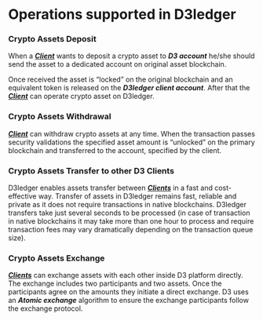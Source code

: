 # Operations supported in D3ledger

### Crypto Assets Deposit

When a [**_Client_**](https://github.com/alexeymaklakov/D3-wiki/blob/master/docs/clients.md "Clients in D3 network") wants to deposit a crypto asset to **_D3 account_** he/she should send the asset to a dedicated account on original asset blockchain. 

Once received the asset is “locked” on the original blockchain and an equivalent token is released on the **_D3ledger client account_**. After that the [**_Client_**](https://github.com/alexeymaklakov/D3-wiki/blob/master/docs/clients.md "Clients in D3 network") can operate crypto asset on D3ledger. 

### Crypto Assets Withdrawal

[**_Client_**](https://github.com/alexeymaklakov/D3-wiki/blob/master/docs/clients.md "Clients in D3 network") can withdraw crypto assets at any time.  When the transaction passes security validations the specified asset amount is “unlocked” on the primary blockchain and transferred to the account, specified by the client.

### Crypto Assets Transfer to other D3 Clients

D3ledger enables assets transfer between [**_Clients_**](https://github.com/alexeymaklakov/D3-wiki/blob/master/docs/clients.md "Clients in D3 network") in a fast and cost-effective way. Transfer of assets in D3ledger remains fast, reliable and private as it does not require transactions in native blockchains. D3ledger transfers take just several seconds to be processed (in case of transaction in native blockchains it may take more than one hour to process and require transaction fees may vary dramatically depending on the transaction queue size).

### Crypto Assets Exchange

[**_Clients_**](https://github.com/alexeymaklakov/D3-wiki/blob/master/docs/clients.md "Clients in D3 network") can exchange assets with each other inside D3 platform directly. The exchange includes two participants and two assets. 
Once the participants agree on the amounts they initiate a direct exchange. D3 uses an **_Atomic exchange_** algorithm to ensure the exchange participants follow the exchange protocol.


 
